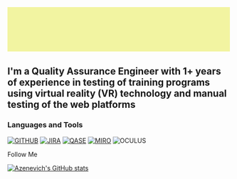 [![Header](https://github.com/Azenevich/Azenevich/blob/main/assets/download.gif)](https://www.linkedin.com/in/anastasiya-zenevich-314278224/)

## I'm a Quality Assurance Engineer with 1+ years of experience in testing of training programs using virtual reality (VR) technology and manual testing of the web platforms 

### Languages and Tools
[![GITHUB](https://img.shields.io/badge/-GITHUB-5C5C5C?style=flat&logo=github&logoColor=FFFFFF)](https://github.com/)
[![JIRA](https://img.shields.io/badge/-JIRA-5C5C5C?style=flat&logo=jira&logoColor=2580F7)](https://atlassian.com/software/jira/)
[![QASE](https://img.shields.io/static/v1?label=Q&message=QASE&color=5C5C5C)](https://qase.io/)
[![MIRO](https://img.shields.io/badge/-MIRO-5C5C5C?style=flat&logo=miro&logoColor=F7C92E&endpoint?url=<https://miro.com/>)](https://miro.com/)
![OCULUS](https://img.shields.io/badge/-OCULUS_VR-5C5C5C?style=flat&logo=oculus&logoColor=1B1D1F)


Follow Me

[![Azenevich's GitHub stats](https://github-readme-stats.vercel.app/api?username=Azenevich&show_icons=true&theme=dracula&hide=contribs)](https://github.com/Azenevich/github-readme-stats)

